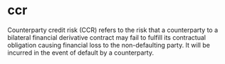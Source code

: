 # ccr
Counterparty credit risk (CCR) refers to the risk that a counterparty to a bilateral financial derivative contract may fail to fulfill its contractual obligation causing financial loss to the non-defaulting party. It will be incurred in the event of default by a counterparty.

